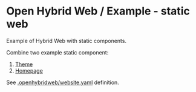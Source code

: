 # Open Hybrid Web / Example - static web
Example of Hybrid Web with static components.

Combine two example static component:
1. [Theme](https://github.com/OpenHybridWeb/example-component-theme)
2. [Homepage](https://github.com/OpenHybridWeb/example-component-homepage)

See [.openhybridweb/website.yaml](.openhybridweb/website.yaml) definition.
